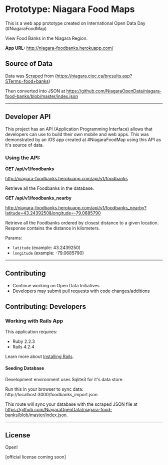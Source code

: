 Prototype: Niagara Food Maps
================

This is a web app prototype created on International Open Data Day (#NiagaraFoodMap) 

View Food Banks in the Niagara Region.

**App URL:** http://niagara-foodbanks.herokuapp.com/


Source of Data
---------------

Data was [Scraped](https://en.wikipedia.org/wiki/Web_scraping) from (https://niagara.cioc.ca/bresults.asp?STerms=food+banks)

Then converted into JSON at https://github.com/NiagaraOpenData/niagara-food-banks/blob/master/index.json

---

Developer API
-------------

This project has an API (Application Programming Interface) allows that developers can use to build their own mobile and web apps. This was demonstrated by an iOS app created at #NiagaraFoodMap using this API as it's source of data.

### Using the API:

**GET /api/v1/foodbanks**

http://niagara-foodbanks.herokuapp.com/api/v1/foodbanks

Retrieve all the Foodbanks in the database.

**GET /api/v1/foodbanks_nearby**

http://niagara-foodbanks.herokuapp.com/api/v1/foodbanks_nearby?latitude=43.2439250&longitude=-79.0685790

Retrieve all the Foodbanks ordered by closest distance to a given location. Response contains the distance in kilometers.

Params: 

* `latitude` (example: 43.2439250)
* `longitude` (example: -79.0685790)

---

Contributing
-------------

* Continue working on Open Data Initiatives
* Developers may submit pull requests with code changes/additions

Contributing: Developers
-------------

### Working with Rails App

This application requires:

- Ruby 2.2.3
- Rails 4.2.4

Learn more about [Installing Rails](http://railsapps.github.io/installing-rails.html).




#### Seeding Database

Development environment uses Sqlite3 for it's data store.

Run this in your browser to sync data: http://localhost:3000/foodbanks_import.json

This route will sync your database with the scraped JSON file at https://github.com/NiagaraOpenData/niagara-food-banks/blob/master/index.json.


---

License
-------

Open! 

[official license coming soon]